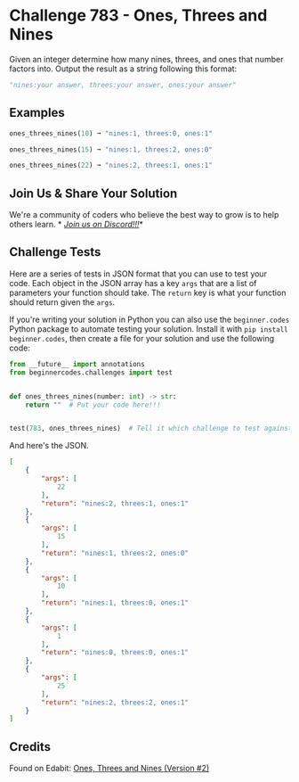 # Challenge 783 - Ones, Threes and Nines

Given an integer determine how many nines, threes, and ones that number factors into. Output the result as a string following this format:
```python
"nines:your answer, threes:your answer, ones:your answer"
```

## Examples
```python
ones_threes_nines(10) ➞ "nines:1, threes:0, ones:1"

ones_threes_nines(15) ➞ "nines:1, threes:2, ones:0"

ones_threes_nines(22) ➞ "nines:2, threes:1, ones:1"
```
## Join Us & Share Your Solution

We're a community of coders who believe the best way to grow is to help others learn. *
*[Join us on Discord!!!](https://discord.gg/sfHykntuGy)**

## Challenge Tests

Here are a series of tests in JSON format that you can use to test your code. Each object in the JSON array has a
key `args` that are a list of parameters your function should take. The `return` key is what your function should return
given the `args`.

If you're writing your solution in Python you can also use the `beginner.codes` Python package to automate testing your
solution. Install it with `pip install beginner.codes`, then create a file for your solution and use the following code:

```python
from __future__ import annotations
from beginnercodes.challenges import test


def ones_threes_nines(number: int) -> str:
    return ""  # Put your code here!!!


test(783, ones_threes_nines)  # Tell it which challenge to test against
```

And here's the JSON.

```json
[
    {
        "args": [
            22
        ],
        "return": "nines:2, threes:1, ones:1"
    },
    {
        "args": [
            15
        ],
        "return": "nines:1, threes:2, ones:0"
    },
    {
        "args": [
            10
        ],
        "return": "nines:1, threes:0, ones:1"
    },
    {
        "args": [
            1
        ],
        "return": "nines:0, threes:0, ones:1"
    },
    {
        "args": [
            25
        ],
        "return": "nines:2, threes:2, ones:1"
    }
]
```

## Credits

Found on Edabit: [Ones, Threes and Nines (Version #2)](https://edabit.com/challenge/8Fwv2f8My4kcNjMZh)
